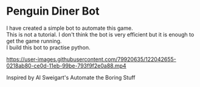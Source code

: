 # Penguin Diner Bot

I have created a simple bot to automate this game.\
This is not a tutorial. I don't think the bot is very efficient but it is enough to get the game running.\
I build this bot to practise python.

https://user-images.githubusercontent.com/79920635/122042655-0218ab80-ce0d-11eb-99be-793f9f2e0a88.mp4

Inspired by Al Sweigart's Automate the Boring Stuff
